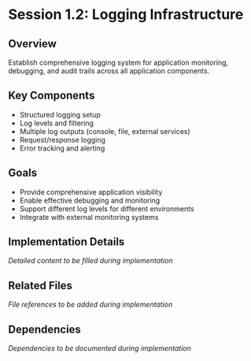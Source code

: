 # Session 1.2: Logging Infrastructure

## Overview
Establish comprehensive logging system for application monitoring, debugging, and audit trails across all application components.

## Key Components
- Structured logging setup
- Log levels and filtering
- Multiple log outputs (console, file, external services)
- Request/response logging
- Error tracking and alerting

## Goals
- Provide comprehensive application visibility
- Enable effective debugging and monitoring
- Support different log levels for different environments
- Integrate with external monitoring systems

## Implementation Details
*Detailed content to be filled during implementation*

## Related Files
*File references to be added during implementation*

## Dependencies
*Dependencies to be documented during implementation*